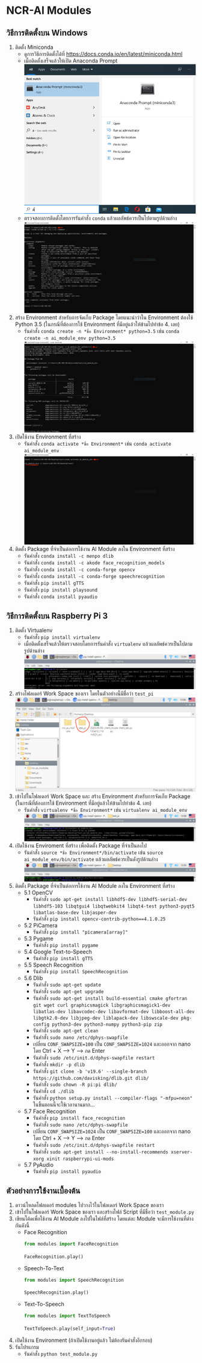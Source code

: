 # NCR-AI Modules

## วิธีการติดตั้งบน Windows
1. ติดตั้ง Miniconda
    * ดูการวิธีการติดตั้งได้ที่ https://docs.conda.io/en/latest/miniconda.html
    * เมื่อติดตั้งเสร็จแล้วให้เปิด Anaconda Prompt
    ![](https://github.com/Skydddoogg/ncr_ai_modules/blob/master/images/2.png)
    * ตรวจสอบการติดตั้งโดยการรันคำสั่ง `conda` แล้วผลลัพธ์ควรเป็นไปตามรูปด้านล่าง
    ![](https://github.com/Skydddoogg/ncr_ai_modules/blob/master/images/3.PNG)
2. สร้าง Environment สำหรับการจัดเก็บ Package โดยแนะนำว่าใน Environment ต้องใช้ Python 3.5 (ในกรณีที่ต้องการใช้ Environment ที่มีอยู่แล้วให้ข้ามไปทำข้อ 4. เลย)
    * รันคำสั่ง `conda create -n *ชื่อ Environment* python=3.5` เช่น `conda create -n ai_module_env python=3.5`
    ![](https://github.com/Skydddoogg/ncr_ai_modules/blob/master/images/4.PNG)
3. เปิดใช้งาน Environment ที่สร้าง
    * รันคำสั่ง `conda activate *ชื่อ Environment*` เช่น `conda activate ai_module_env`
    ![](https://github.com/Skydddoogg/ncr_ai_modules/blob/master/images/5.PNG)
4. ติดตั้ง Package ที่จำเป็นต่อการใช้งาน AI Module ลงใน Environment ที่สร้าง
    * รันคำสั่ง `conda install -c menpo dlib`
    * รันคำสั่ง `conda install -c akode face_recognition_models`
    * รันคำสั่ง `conda install -c conda-forge opencv`
    * รันคำสั่ง `conda install -c conda-forge speechrecognition`
    * รันคำสั่ง `pip install gTTS`
    * รันคำสั่ง `pip install playsound`
    * รันคำสั่ง `conda install pyaudio`

## วิธีการติดตั้งบน Raspberry Pi 3
1. ติดตั้ง Virtualenv
   * รันคำสั่ง `pip install virtualenv`
   * เมื่อติดตั้งเสร็จแล้วให้ตรวจสอบโดยการรันคำสั่ง `virtualenv` แล้วผลลัพธ์ควรเป็นไปตามรูปด้านล่าง
   ![](https://github.com/Skydddoogg/ncr_ai_modules/blob/master/images/pi_1.png)
2. สร้างโฟลเดอร์ Work Space ของเรา โดยในตัวอย่างนี้มีชื่อว่า `test_pi`
![](https://github.com/Skydddoogg/ncr_ai_modules/blob/master/images/pi_2.png)
3. เข้าไปในโฟลเดอร์ Work Space และ สร้าง Environment สำหรับการจัดเก็บ Package (ในกรณีที่ต้องการใช้ Environment ที่มีอยู่แล้วให้ข้ามไปทำข้อ 4. เลย)
   * รันคำสั่ง `virtualenv *ชื่อ Environment*` เช่น `virtualenv ai_module_env`
   ![](https://github.com/Skydddoogg/ncr_ai_modules/blob/master/images/pi_3.png)
4. เปิดใช้งาน Enviroment ที่สร้าง เพื่อติดตั้ง Package ที่จำเป็นลงไป
   * รันคำสั่ง `source *ชื่อ Environment*/bin/activate` เช่น `source ai_module_env/bin/activate` แล้วผลลัพธ์ควรเป็นดังรูปด้านล่าง
   ![](https://github.com/Skydddoogg/ncr_ai_modules/blob/master/images/pi_4.png)
5. ติดตั้ง Package ที่จำเป็นต่อการใช้งาน AI Module ลงใน Environment ที่สร้าง
   * 5.1 OpenCV
      * รันคำสั่ง `sudo apt-get install libhdf5-dev libhdf5-serial-dev libhdf5-103 libqtgui4 libqtwebkit4 libqt4-test python3-pyqt5 libatlas-base-dev libjasper-dev`
      * รันคำสั่ง `pip install opencv-contrib-python==4.1.0.25`
   * 5.2 PiCamera
      * รันคำสั่ง `pip install "picamera[array]"`
   * 5.3 Pygame
      * รันคำสั่ง `pip install pygame`
   * 5.4 Google Text-to-Speech
      * รันคำสั่ง `pip install gTTS`
   * 5.5 Speech Recognition
      * รันคำสั่ง `pip install SpeechRecognition`
   * 5.6 Dlib
      * รันคำสั่ง `sudo apt-get update`
      * รันคำสั่ง `sudo apt-get upgrade`
      * รันคำสั่ง `sudo apt-get install build-essential cmake gfortran git wget curl graphicsmagick libgraphicsmagick1-dev libatlas-dev libavcodec-dev libavformat-dev libboost-all-dev libgtk2.0-dev libjpeg-dev liblapack-dev libswscale-dev pkg-config python3-dev python3-numpy python3-pip zip`
      * รันคำสั่ง `sudo apt-get clean`
      * รันคำสั่ง `sudo nano /etc/dphys-swapfile`
      * เปลี่ยน `CONF_SWAPSIZE=100` เป็น `CONF_SWAPSIZE=1024` และออกจาก nano โดย Ctrl + X --> Y --> กด Enter
      * รันคำสั่ง `sudo /etc/init.d/dphys-swapfile restart`
      * รันคำสั่ง `mkdir -p dlib`
      * รันคำสั่ง `git clone -b 'v19.6' --single-branch https://github.com/davisking/dlib.git dlib/`
      * รันคำสั่ง `sudo chown -R pi:pi dlib/`
      * รันคำสั่ง `cd ./dlib`
      * รันคำสั่ง `python setup.py install --compiler-flags "-mfpu=neon"` ในขึ้นตอนนี้จะใช้เวลานานมาก...
   * 5.7 Face Recognition
      * รันคำสั่ง `pip install face_recognition`
      * รันคำสั่ง `sudo nano /etc/dphys-swapfile`
      * เปลี่ยน `CONF_SWAPSIZE=1024` เป็น `CONF_SWAPSIZE=100` และออกจาก nano โดย Ctrl + X --> Y --> กด Enter
      * รันคำสั่ง `sudo /etc/init.d/dphys-swapfile restart`
      * รันคำสั่ง `sudo apt-get install --no-install-recommends xserver-xorg xinit raspberrypi-ui-mods`
   * 5.7 PyAudio
      * รันคำสั่ง `pip install pyaudio`

## ตัวอย่างการใช้งานเบื้องต้น
1. ดาวน์โหลดโฟลเดอร์ modules ไปวางไว้ในโฟลเดอร์ Work Space ของเรา
2. เข้าไปในโฟลเดอร์ Work Space ของเรา และสร้างไฟล์ Script ที่มีชื่อว่า `test_module.py`
3. เขียนโค้ดเพื่อใช้งาน AI Module ลงไปในไฟล์ที่สร้าง โดยแต่ละ Module จะมีการใช้งานที่ต่างกันดังนี้
   * Face Recognition
      ```python
      from modules import FaceRecognition

      FaceRecognition.play()
      ```
   * Speech-To-Text
      ```python
      from modules import SpeechRecognition

      SpeechRecognition.play()
      ```
   * Text-To-Speech
      ```python
      from modules import TextToSpeech

      TextToSpeech.play(self_input=True)
      ```
4. เปิดใช้งาน Environment (ถ้าเปิดใช้งานอยู่แล้ว ไม่ต้องรันคำสั่งอีกรอบ)
5. รันโปรแกรม
   * รันคำสั่ง `python test_module.py`
